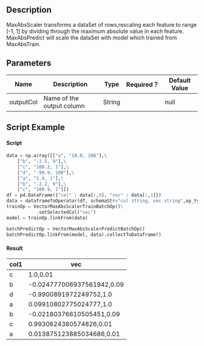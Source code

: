 ## Description
MaxAbsScaler transforms a dataSet of rows,rescaling each feature to range
 [-1, 1] by dividing through the maximum absolute value in each feature.
 MaxAbsPredict will scale the dataSet with model which trained from MaxAbsTrain.

## Parameters
| Name | Description | Type | Required？ | Default Value |
| --- | --- | --- | --- | --- |
| outputCol | Name of the output column | String |  | null |


## Script Example

#### Script

```python
data = np.array([["a", "10.0, 100"],\
    ["b", "-2.5, 9"],\
    ["c", "100.2, 1"],\
    ["d", "-99.9, 100"],\
    ["a", "1.4, 1"],\
    ["b", "-2.2, 9"],\
    ["c", "100.9, 1"]])
df = pd.DataFrame({"col" : data[:,0], "vec" : data[:,1]})
data = dataframeToOperator(df, schemaStr="col string, vec string",op_type="batch")
trainOp = VectorMaxAbsScalerTrainBatchOp()\
           .setSelectedCol("vec")
model = trainOp.linkFrom(data) 

batchPredictOp = VectorMaxAbsScalerPredictBatchOp()
batchPredictOp.linkFrom(model, data).collectToDataframe()
```
#### Result

col1|vec
----|---
c|1.0,0.01
b|-0.024777006937561942,0.09
d|-0.9900891972249752,1.0
a|0.09910802775024777,1.0
b|-0.02180376610505451,0.09
c|0.9930624380574826,0.01
a|0.013875123885034686,0.01




